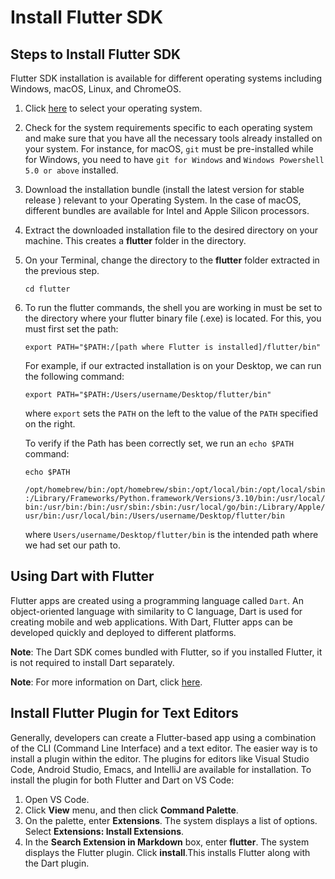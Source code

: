 # Install Flutter SDK
 
## Steps to Install Flutter SDK
 
Flutter SDK installation is available for different operating systems including Windows, macOS, Linux, and ChromeOS.
 
1. Click [here](https://docs.flutter.dev/get-started/install) to select your operating system.
2. Check for the system requirements specific to each operating system and make sure that you have all the necessary tools already installed on your system. For instance, for macOS, `git` must be pre-installed while for Windows, you need to have `git for Windows` and `Windows Powershell 5.0 or above` installed.
3. Download the installation bundle (install the latest version for stable release ) relevant to your Operating System. In the case of macOS, different bundles are available for Intel and Apple Silicon processors.

4. Extract the downloaded installation file to the desired directory on your machine. This creates a **flutter** folder in the directory. 

5. On your Terminal, change the directory to the **flutter** folder extracted in the previous step.

    ```
    cd flutter
    ```
6. To run the flutter commands, the shell you are working in must be set to the directory where your flutter binary file (.exe) is located. For this, you must first set the path:
 
    ```
    export PATH="$PATH:/[path where Flutter is installed]/flutter/bin"
    ```
    For example, if our extracted installation is on your Desktop, we can run the following command:
    ```
    export PATH="$PATH:/Users/username/Desktop/flutter/bin"
    ```
    where `export` sets the `PATH` on the left to the value of the `PATH` specified on the right. 

    To verify if the Path has been correctly set, we run an `echo $PATH` command:

    ```
    echo $PATH
    ```
    `/opt/homebrew/bin:/opt/homebrew/sbin:/opt/local/bin:/opt/local/sbin:/Library/Frameworks/Python.framework/Versions/3.10/bin:/usr/local/bin:/usr/bin:/bin:/usr/sbin:/sbin:/usr/local/go/bin:/Library/Apple/usr/bin:/usr/local/bin:/Users/username/Desktop/flutter/bin`

    where `Users/username/Desktop/flutter/bin` is the intended path where we had set our path to.

 
## Using Dart with Flutter
 
Flutter apps are created using a programming language called `Dart`. An object-oriented language with similarity to C language, Dart is used for creating mobile and web applications. With Dart, Flutter apps can be developed quickly and deployed to different platforms.

**Note**: The Dart SDK comes bundled with Flutter, so if you installed Flutter, it is not required to install Dart separately.

**Note**: For more information on Dart, click [here](https://dart.dev).
 
## Install Flutter Plugin for Text Editors
 
Generally, developers can create a Flutter-based app using a combination of the CLI (Command Line Interface) and a text editor. The easier way is to install a plugin within the editor. The plugins for editors like Visual Studio Code, Android Studio, Emacs, and IntelliJ are available for installation. To install the plugin for both Flutter and Dart on VS Code:
 
1. Open VS Code.
2. Click **View** menu, and then click **Command Palette**.
3. On the palette, enter **Extensions**. The system displays a list of options. Select **Extensions: Install Extensions**.
4. In the **Search Extension in Markdown** box, enter **flutter**. The system displays the Flutter plugin.
Click **install**.This installs Flutter along with the Dart plugin.
 



 
 
 

 



